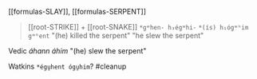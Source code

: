 [[formulas-SLAY]], [[formulas-SERPENT]]

> [[root-STRIKE]] + [[root-SNAKE]]
`*gʷhen- h₃égʷhi-`
`*(ís) h₁ógʷʰim gʷʰent` 
"(he) killed the serpent"
"he slew the serpent"

Vedic *áhann áhim* "(he) slew the serpent"

Watkins `*égu̯hent ógu̯him`? #cleanup 